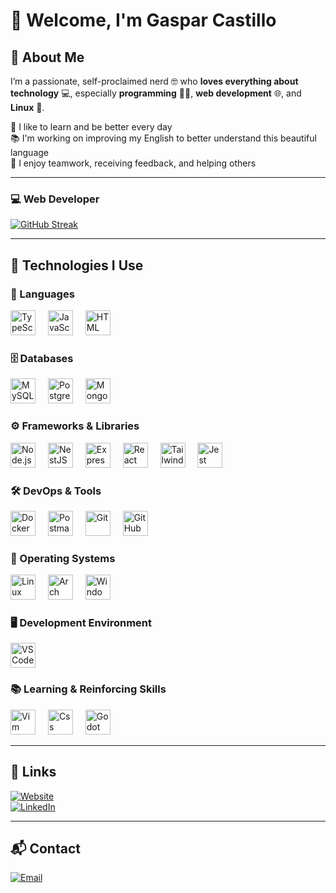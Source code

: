 # 👋 Welcome, I'm Gaspar Castillo

## 🙋 About Me

I’m a passionate, self-proclaimed nerd 🤓 who **loves everything about technology** 💻, especially **programming** 👨‍💻, **web development** 🌐, and **Linux** 🐧.

🧠 I like to learn and be better every day  
📚 I'm working on improving my English to better understand this beautiful language  
🤝 I enjoy teamwork, receiving feedback, and helping others

---

### 💻 Web Developer

[![GitHub Streak](https://streak-stats.demolab.com?user=isakiDev&theme=highcontrast&border_radius=7&hide_border=true&exclude_days=Sun%2CSat&card_width=467)](https://github.com/isakiDev)

---

## 🧰 Technologies I Use

<div align="left">

### 🧠 Languages  
<img src="https://skillicons.dev/icons?i=ts" height="40" alt="TypeScript" />
<img width="12" />
<img src="https://skillicons.dev/icons?i=js" height="40" alt="JavaScript" />
<img width="12" />
<img src="https://skillicons.dev/icons?i=html" height="40" alt="HTML" />

### 🗄️ Databases  
<img src="https://skillicons.dev/icons?i=mysql" height="40" alt="MySQL" />
<img width="12" />
<img src="https://skillicons.dev/icons?i=postgres" height="40" alt="PostgreSQL" />
<img width="12" />
<img src="https://skillicons.dev/icons?i=mongo" height="40" alt="MongoDB" />

### ⚙️ Frameworks & Libraries  
<img src="https://skillicons.dev/icons?i=nodejs" height="40" alt="Node.js" />
<img width="12" />
<img src="https://skillicons.dev/icons?i=nestjs" height="40" alt="NestJS" />
<img width="12" />
<img src="https://skillicons.dev/icons?i=express" height="40" alt="Express" />
<img width="12" />
<img src="https://skillicons.dev/icons?i=react" height="40" alt="React" />
<img width="12" />
<img src="https://skillicons.dev/icons?i=tailwind" height="40" alt="Tailwind CSS" />
<img width="12" />
<img src="https://skillicons.dev/icons?i=jest" height="40" alt="Jest" />

### 🛠️ DevOps & Tools  
<img src="https://skillicons.dev/icons?i=docker" height="40" alt="Docker" />
<img width="12" />
<img src="https://skillicons.dev/icons?i=postman" height="40" alt="Postman" />
<img width="12" />
<img src="https://skillicons.dev/icons?i=git" height="40" alt="Git" />
<img width="12" />
<img src="https://skillicons.dev/icons?i=github" height="40" alt="GitHub" />

### 🐧 Operating Systems  
<img src="https://skillicons.dev/icons?i=linux" height="40" alt="Linux" />
<img width="12" />
<img src="https://skillicons.dev/icons?i=arch" height="40" alt="Arch Linux" />
<img width="12" />
<img src="https://skillicons.dev/icons?i=windows" height="40" alt="Windows" />

### 🖥️ Development Environment  
<img src="https://skillicons.dev/icons?i=vscode" height="40" alt="VS Code" />

### 📚 Learning & Reinforcing Skills
<img src="https://skillicons.dev/icons?i=vim" height="40" alt="Vim" />
<img width="12" />
<img src="https://skillicons.dev/icons?i=css" height="40" alt="Css" />
<img width="12" />
<img src="https://skillicons.dev/icons?i=godot" height="40" alt="Godot" />

</div>

---

## 🔗 Links

[![Website](https://img.shields.io/badge/Website-isakidev-4285F4?style=for-the-badge&logo=googlechrome&logoColor=white&labelColor=101010)](https://isakidev.netlify.app)  
[![LinkedIn](https://img.shields.io/badge/LinkedIn-in/isakidev-487FCF?style=for-the-badge&logo=LinkedIn&logoColor=white&labelColor=101010)](https://www.linkedin.com/in/isakidev/)

---

## 📬 Contact

[![Email](https://img.shields.io/badge/gaspar.c.developer@gmail.com-email-D14836?style=for-the-badge&logo=gmail&logoColor=white&labelColor=101010)](mailto:gaspar.c.developer@gmail.com)
